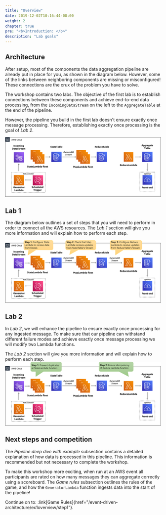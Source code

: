 ```yaml
---
title: "Overview"
date: 2019-12-02T10:16:44-08:00
weight: 2
chapter: true
pre: "<b>Introduction: </b>"
description: "Lab goals"
---
```


## Architecture

After setup, most of the components the data aggregation pipeline are already put in place for you, as shown in the diagram below. However, some of the links between neighboring components are missing or misconfigured! These connections are the crux of the problem you have to solve.

The workshop contains two labs. The objective of the first lab is to establish connections between these components and achieve end-to-end data processing, from the `IncomingDataStream` on the left to the `AggregateTable` at the end of the pipeline.

However, the pipeline you build in the first lab doesn't ensure exactly once message processing. Therefore, establishing exactly once processing is the goal of *Lab 2*.

![Architecture-1](/static/images/event-driven-architecture/architecture/before-lab-1.png)

## Lab 1
The diagram below outlines a set of steps that you will need to perform in order to connect all the AWS resources.
The *Lab 1* section will give you more information and will explain how to perform each step.

![Architecture-2](/static/images/event-driven-architecture/architecture/after-lab-1.png)


## Lab 2

In *Lab 2*, we will enhance the pipeline to ensure exactly once processing for any ingested message. To make sure that our pipeline can withstand different failure modes and achieve exactly once message processing we will modify two Lambda functions.

The *Lab 2* section will give you more information and will explain how to perform each step.
![Architecture-3](/static/images/event-driven-architecture/architecture/after-lab-2.png)

## Next steps and competition

The *Pipeline deep dive with example* subsection contains a detailed explanation of how data is processed in this pipeline. This information is recommended but not necessary to complete the workshop.

To make this workshop more exciting, when run at an AWS event all participants are rated on how many messages they can aggregate correctly using a scoreboard. The *Game rules* subsection outlines the rules of the game, and how the `GeneratorLambda` function ingests data into the start of the pipeline!

Continue on to: :link[Game Rules]{href="/event-driven-architecture/ex1overview/step1"}.
